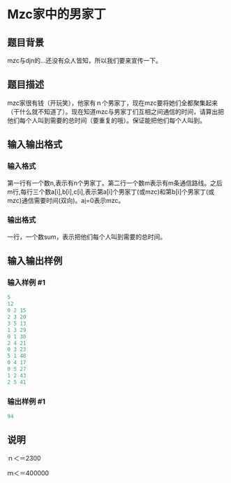 # Mzc家中的男家丁

## 题目背景

mzc与djn的…还没有众人皆知，所以我们要来宣传一下。

## 题目描述

mzc家很有钱（开玩笑），他家有ｎ个男家丁，现在mzc要将她们全都聚集起来（干什么就不知道了）。现在知道mzc与男家丁们互相之间通信的时间，请算出把他们每个人叫到需要的总时间（要重复的哦）。保证能把他们每个人叫到。

## 输入输出格式

### 输入格式

第一行有一个数n,表示有n个男家丁。第二行一个数m表示有m条通信路线。之后m行,每行三个数a[i],b[i],c[i],表示第a[i]个男家丁(或mzc)和第b[i]个男家丁(或mzc)通信需要时间(双向)。a[i](或b[i])=0表示mzc。

### 输出格式

一行，一个数sum，表示把他们每个人叫到需要的总时间。

## 输入输出样例

### 输入样例 #1

```cpp
5
12
0 2 15
2 3 20
3 5 13
1 3 29
0 1 30
2 4 21
0 3 23
5 1 48
0 4 17
0 5 27
1 2 43
2 5 41

```
### 输出样例 #1

```cpp
94

```
## 说明

ｎ＜＝2300

ｍ＜＝400000

